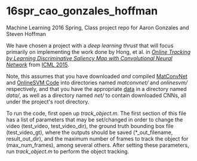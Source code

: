 # 16spr_cao_gonzales_hoffman
Machine Learning 2016 Spring, Class project repo for Aaron Gonzales and Steven Hoffman

We have chosen a project with a *deep learning thrust* that will focus primarily on implementing the work done by Hong, et al. in [*Online Tracking by Learning Discriminative Saliency Map with Convolutional Neural Network*](http://jmlr.org/proceedings/papers/v37/hong15.pdf) from [ICML 2015](http://jmlr.org/proceedings/papers/v37/).

Note, this assumes that you have downloaded *and* compiled [MatConvNet](http://www.vlfeat.org/matconvnet/install/) and [OnlineSVM Code](http://www.isn.ucsd.edu/svm/incremental/) into directories named *matconvnet/* and *onlinesvm/* respectively, and that you have the appropriate [data](https://sites.google.com/site/trackerbenchmark/benchmarks/v10) in a directory named *data/*, as well as a directory named *net/* to contain downloaded CNNs, all under the project's root directory.

To run the code, first open up *track_object.m*. The first section of this file has a list of parameters that may be set/changed in order to change the video (test_video, test_video_dir), the ground truth bounding box file (test_video_gt), where the outputs should be saved (*_out_filename, result_out_dir), and the maximum number of frames to track the object for (max_num_frames), among several others. After setting these parameters, run *track_object.m* to perform the object tracking.
